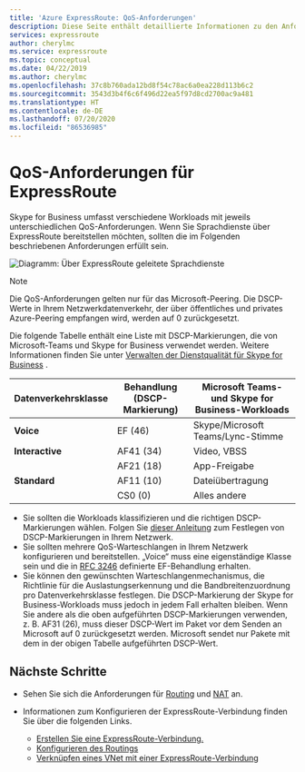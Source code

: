 ```yaml
---
title: 'Azure ExpressRoute: QoS-Anforderungen'
description: Diese Seite enthält detaillierte Informationen zu den Anforderungen für das Konfigurieren und Verwalten von QoS. Skype for Business/Sprachdienste werden erläutert.
services: expressroute
author: cherylmc
ms.service: expressroute
ms.topic: conceptual
ms.date: 04/22/2019
ms.author: cherylmc
ms.openlocfilehash: 37c8b760ada12bd8f54c78ac6a0ea228d113b6c2
ms.sourcegitcommit: 3543d3b4f6c6f496d22ea5f97d8cd2700ac9a481
ms.translationtype: HT
ms.contentlocale: de-DE
ms.lasthandoff: 07/20/2020
ms.locfileid: "86536985"
---
```

# <a name="expressroute-qos-requirements"></a>QoS-Anforderungen für ExpressRoute
Skype for Business umfasst verschiedene Workloads mit jeweils unterschiedlichen QoS-Anforderungen. Wenn Sie Sprachdienste über ExpressRoute bereitstellen möchten, sollten die im Folgenden beschriebenen Anforderungen erfüllt sein.

![Diagramm: Über ExpressRoute geleitete Sprachdienste](./media/expressroute-qos/expressroute-qos.png)

> [!NOTE]
> Die QoS-Anforderungen gelten nur für das Microsoft-Peering. Die DSCP-Werte in Ihrem Netzwerkdatenverkehr, der über öffentliches und privates Azure-Peering empfangen wird, werden auf 0 zurückgesetzt. 
> 
> 

Die folgende Tabelle enthält eine Liste mit DSCP-Markierungen, die von Microsoft-Teams und Skype for Business verwendet werden. Weitere Informationen finden Sie unter [Verwalten der Dienstqualität für Skype for Business](https://docs.microsoft.com/SkypeForBusiness/manage/network-management/qos/managing-quality-of-service-QoS) .

| **Datenverkehrsklasse** | **Behandlung (DSCP-Markierung)** | **Microsoft Teams- und Skype for Business-Workloads** |
| --- | --- | --- |
| **Voice** |EF (46) |Skype/Microsoft Teams/Lync-Stimme |
| **Interactive** |AF41 (34) |Video, VBSS |
| |AF21 (18) |App-Freigabe | 
| **Standard** |AF11 (10) |Dateiübertragung |
| |CS0 (0) |Alles andere |

* Sie sollten die Workloads klassifizieren und die richtigen DSCP-Markierungen wählen. Folgen Sie [dieser Anleitung](https://docs.microsoft.com/SkypeForBusiness/manage/network-management/qos/configuring-port-ranges-for-your-skype-clients#configure-quality-of-service-policies-for-clients-running-on-windows-10) zum Festlegen von DSCP-Markierungen in Ihrem Netzwerk.
* Sie sollten mehrere QoS-Warteschlangen in Ihrem Netzwerk konfigurieren und bereitstellen. „Voice“ muss eine eigenständige Klasse sein und die in [RFC 3246](https://www.ietf.org/rfc/rfc3246.txt) definierte EF-Behandlung erhalten. 
* Sie können den gewünschten Warteschlangenmechanismus, die Richtlinie für die Auslastungserkennung und die Bandbreitenzuordnung pro Datenverkehrsklasse festlegen. Die DSCP-Markierung der Skype for Business-Workloads muss jedoch in jedem Fall erhalten bleiben. Wenn Sie andere als die oben aufgeführten DSCP-Markierungen verwenden, z. B. AF31 (26), muss dieser DSCP-Wert im Paket vor dem Senden an Microsoft auf 0 zurückgesetzt werden. Microsoft sendet nur Pakete mit dem in der obigen Tabelle aufgeführten DSCP-Wert. 

## <a name="next-steps"></a>Nächste Schritte
* Sehen Sie sich die Anforderungen für [Routing](expressroute-routing.md) und [NAT](expressroute-nat.md) an.
* Informationen zum Konfigurieren der ExpressRoute-Verbindung finden Sie über die folgenden Links.
  
  * [Erstellen Sie eine ExpressRoute-Verbindung.](expressroute-howto-circuit-classic.md)
  * [Konfigurieren des Routings](expressroute-howto-routing-classic.md)
  * [Verknüpfen eines VNet mit einer ExpressRoute-Verbindung](expressroute-howto-linkvnet-classic.md)

